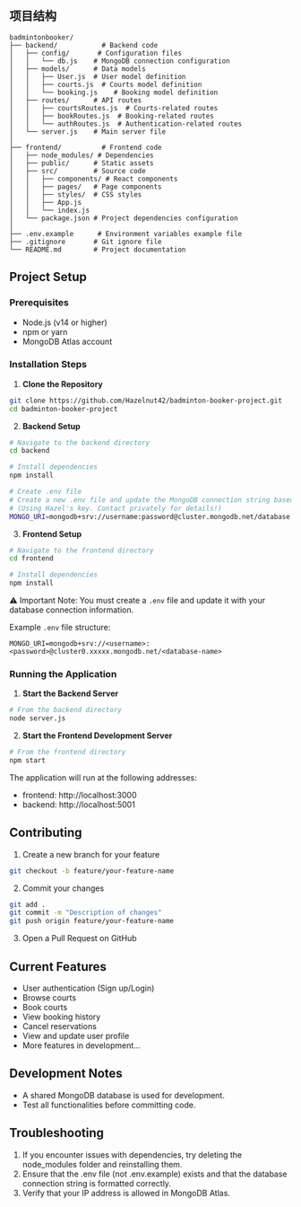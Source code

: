 ## 项目结构

```
badmintonbooker/
├── backend/           # Backend code
│   ├── config/       # Configuration files
│   │   └── db.js    # MongoDB connection configuration
│   ├── models/      # Data models
│   │   ├── User.js  # User model definition
│   │   ├── courts.js  # Courts model definition
│   │   └── booking.js    # Booking model definition
│   ├── routes/      # API routes
│   │   ├── courtsRoutes.js  # Courts-related routes
│   │   ├── bookRoutes.js  # Booking-related routes
│   │   └── authRoutes.js  # Authentication-related routes
│   └── server.js    # Main server file
│
├── frontend/          # Frontend code
│   ├── node_modules/ # Dependencies
│   ├── public/      # Static assets
│   ├── src/         # Source code
│   │   ├── components/ # React components
│   │   ├── pages/   # Page components
│   │   ├── styles/  # CSS styles
│   │   ├── App.js
│   │   └── index.js
│   └── package.json # Project dependencies configuration
│
├── .env.example      # Environment variables example file
├── .gitignore       # Git ignore file
└── README.md        # Project documentation
```

## Project Setup

### Prerequisites

- Node.js (v14 or higher)
- npm or yarn
- MongoDB Atlas account

### Installation Steps

1. **Clone the Repository**

```bash
git clone https://github.com/Hazelnut42/badminton-booker-project.git
cd badminton-booker-project
```

2. **Backend Setup**

```bash
# Navigate to the backend directory
cd backend

# Install dependencies
npm install

# Create .env file
# Create a new .env file and update the MongoDB connection string based on the .env.example format
# (Using Hazel's key. Contact privately for details!)
MONGO_URI=mongodb+srv://username:password@cluster.mongodb.net/database
```

3. **Frontend Setup**

```bash
# Navigate to the frontend directory
cd frontend

# Install dependencies
npm install
```

⚠️ Important Note: You must create a `.env` file and update it with your database connection information.

Example `.env` file structure:

```
MONGO_URI=mongodb+srv://<username>:<password>@cluster0.xxxxx.mongodb.net/<database-name>
```

### Running the Application

1. **Start the Backend Server**

```bash
# From the backend directory
node server.js
```

2. **Start the Frontend Development Server**

```bash
# From the frontend directory
npm start
```

The application will run at the following addresses:

- frontend: http://localhost:3000
- backend: http://localhost:5001

## Contributing

1. Create a new branch for your feature

```bash
git checkout -b feature/your-feature-name
```

2. Commit your changes

```bash
git add .
git commit -m "Description of changes"
git push origin feature/your-feature-name
```

3. Open a Pull Request on GitHub

## Current Features

- User authentication (Sign up/Login)
- Browse courts
- Book courts
- View booking history
- Cancel reservations
- View and update user profile
- More features in development...

## Development Notes

- A shared MongoDB database is used for development.
- Test all functionalities before committing code.

## Troubleshooting

1. If you encounter issues with dependencies, try deleting the node_modules folder and reinstalling them.
2. Ensure that the .env file (not .env.example) exists and that the database connection string is formatted correctly.
3. Verify that your IP address is allowed in MongoDB Atlas.
